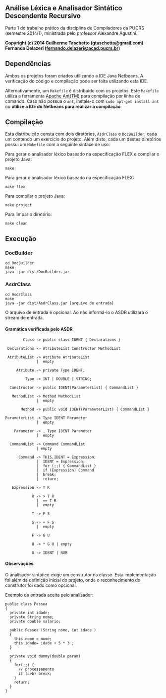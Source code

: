 ## Análise Léxica e Analisador Sintático Descendente Recursivo

Parte 1 do trabalho prático da disciplina de Compiladores da PUCRS (semestre 2014/1), ministrada pelo professor Alexandre Agustini.

**Copyright (c) 2014 Guilherme Taschetto (gtaschetto@gmail.com) Fernando Delazeri (fernando.delazeri@acad.pucrs.br)**

## Dependências

Ambos os projetos foram criados utilizando a IDE Java Netbeans. A verificação do código e compilação pode ser feita utilizando esta IDE.

Alternativamente, um `Makefile` é distribuído com os projetos. Este `Makefile` utiliza a ferramenta [Apache Ant(TM)](http://ant.apache.org/) para compilação por linha de comando. Caso não possua o `ant`, instale-o com `sudo apt-get install ant` ou **utilize a IDE do Netbeans para realizar a compilação**.

## Compilação

Esta distribuição consta com dois diretórios, `AsdrClass` e `DocBuilder`, cada um contendo um exercício do projeto. Além disto, cada um destes diretórios possui um `Makefile` com a seguinte sintaxe de uso:

Para gerar o analisador léxico baseado na especificação FLEX e compilar o projeto Java:

    make
    
Para gerar o analisador léxico baseado na especificação FLEX:

    make flex
    
Para compilar o projeto Java:

    make project

Para limpar o diretório:

    make clean
    
## Execução

### DocBuilder

    cd DocBuilder
    make
    java -jar dist/DocBuilder.jar

### AsdrClass

    cd AsdrClass
    make
    java -jar dist/AsdrClass.jar [arquivo de entrada]

O arquivo de entrada é opcional. Ao não informá-lo o ASDR utilizará o stream de entrada.

#### Gramática verificada pelo ASDR

            Class -> public class IDENT { Declarations }
      
     Declarations -> AtributeList Constructor MethodList
      
     AtributeList -> Atribute AtributeList
                  |  empty
      
         Atribute -> private Type IDENT;
      
             Type -> INT | DOUBLE | STRING;
             
      Constructor -> public IDENT(ParameterList) { CommandList }
      
       MethodList -> Method MethodList
                  |  empty
                  
           Method -> public void IDENT(ParameterList) { CommandList }
      
    ParameterList -> Type IDENT Parameter
                  |  empty
      
        Parameter -> , Type IDENT Parameter
                  |  empty
      
      CommandList -> Command CommandList
                  | empty
      
          Command -> THIS.IDENT = Expression;
                  |  IDENT = Expression;
                  |  for (;;) { CommandList }
                  |  if (Expression) Command
                  |  break;
                  |  return;
      
       Expression -> T R
      
                R -> > T R
                  |  == T R
                  |  empty
      
                T -> F S
      
                S -> + F S
                  |  empty
      
                F -> G U
      
                U -> * G U | empty
                
                G -> IDENT | NUM

#### Observações

O analisador sintático exige um construtor na classe. Esta implementação foi além da definição inicial do projeto, onde o reconhecimento do construtor foi dado como opcional.

Exemplo de entrada aceita pelo analisador:

    public class Pessoa
    {
      private int idade;
      private String nome;
      private double salario;
      
      public Pessoa (String nome, int idade )
      {
        this.nome = nome;
        this.idade= idade + 5 * 3 ;
      }
      
      private void dummy(double param)
      {
        for(;;) { 
          // processamento
          if (a>b) break;
        }
        return;
      }
    }
